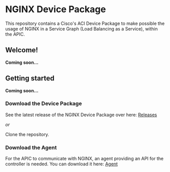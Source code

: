 # NGINX Device Package
This repository contains a Cisco's ACI Device Package to make possible the usage of NGINX in a Service Graph (Load Balancing as a Service), within the APIC.

## Welcome!
**Coming soon...**

## Getting started
**Coming soon...**

### Download the Device Package
See the latest release of the NGINX Device Package over here: [Releases](https://github.com/FServais/NGINX-Device-Package/releases)

*or*

Clone the repository.

### Download the Agent
For the APIC to communicate with NGINX, an agent providing an API for the controller is needed. You can download it here: [Agent](https://github.com/FServais/NGINX-Agent)
